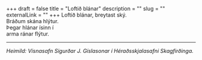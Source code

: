 +++
draft = false
title = "Loftið blánar"
description = ""
slug = ""
externalLink = ""
+++
Loftið blánar, breytast ský.  
Bráðum skána hlýtur.  
Þegar hlánar ísinn í  
arma ránar flýtur.  

- - - -
_Heimild: Vísnasafn Sigurðar J. Gíslasonar í Héraðsskjalasafni Skagfirðinga._
